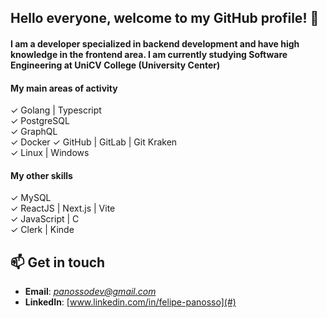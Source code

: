 ## Hello everyone, welcome to my GitHub profile! 👋  
#### I am a developer specialized in backend development and have high knowledge in the frontend area. I am currently studying Software Engineering at UniCV College (University Center)

#### My main areas of activity
✓ Golang | Typescript  
✓ PostgreSQL  
✓ GraphQL  
✓ Docker 
✓ GitHub | GitLab | Git Kraken  
✓ Linux | Windows 

#### My other skills
✓ MySQL  
✓ ReactJS | Next.js | Vite  
✓ JavaScript | C   
✓ Clerk | Kinde

## 📫 Get in touch
- **Email**: *panossodev@gmail.com*  
- **LinkedIn**: [www.linkedin.com/in/felipe-panosso](#)
